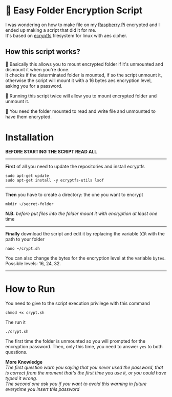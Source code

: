 # 📁 Easy Folder Encryption Script
I was wondering on how to make file on my [Raspberry Pi](https://www.raspberrypi.org/) encrypted and I ended up making a script that did it for me.             
It's based on [ecryptfs](http://ecryptfs.org/) filesystem for linux with aes cipher.

## How this script works?
📌 Basically this allows you to mount encrypted folder if it's unmounted and dismount it when you're done.      
It checks if the determinated folder is mounted, if so the script unmount it, otherwise the script will mount it with a 16 bytes aes encryption level, asking you for a password. 

📌 Running this script twice will allow you to mount encrypted folder and unmount it.

📌 You need the folder mounted to read and write file and unmounted to have them encrypted.

# Installation

**BEFORE STARTING THE SCRIPT READ ALL**

---
**First** of all you need to update the repositories and install ecryptfs

    sudo apt-get update
    sudo apt-get install -y ecryptfs-utils lsof
---
**Then** you have to create a directory: the one you want to encrypt

    mkdir ~/secret-folder
**N.B.** *before put files into the folder mount it with encryption at least one* time

---
**Finally** download the script and edit it by replacing the variable `DIR` with the path to your folder

    nano ~/crypt.sh
You can also change the bytes for the encryption level at the variable `bytes`. Possible levels: 16, 24, 32.

---
# How to Run
You need to give to the script execution privilege with this command

    chmod +x crypt.sh
The run it

    ./crypt.sh
The first time the folder is unmounted so you will prompted for the encryption password.
Then, only this time, you need to answer `yes` to both questions. 

**More Knowledge**        
*The first question warn you saying that you never used the password, that is correct from the moment that's the first time you use it, or you could have typed it wrong.        
The second one ask you if you want to avoid this warning in future everytime you insert this password*
